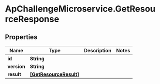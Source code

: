 # ApChallengeMicroservice.GetResourceResponse

## Properties
Name | Type | Description | Notes
------------ | ------------- | ------------- | -------------
**id** | **String** |  | 
**version** | **String** |  | 
**result** | [**[GetResourceResult]**](GetResourceResult.md) |  | 


